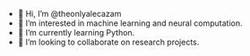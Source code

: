 - 👋 Hi, I’m @theonlyalecazam
- 👀 I’m interested in machine learning and neural computation.
- 🌱 I’m currently learning Python.
- 💞️ I’m looking to collaborate on research projects.


<!---
theonlyalecazam/theonlyalecazam is a ✨ special ✨ repository because its `README.md` (this file) appears on your GitHub profile.
You can click the Preview link to take a look at your changes.
--->
